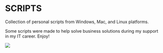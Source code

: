 # SCRIPTS
Collection of personal scripts from Windows, Mac, and Linux platforms.

Some scripts were made to help solve business solutions during my support in my IT career.
Enjoy!

![](PREVIEW1.png)
